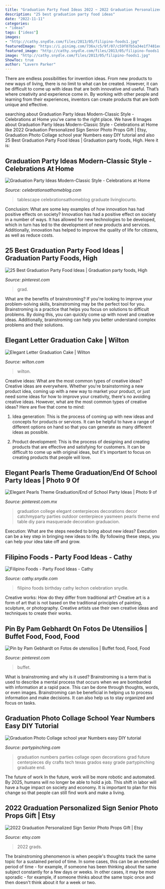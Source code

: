 ```yaml
---
title: "Graduation Party Food Ideas 2022 ~ 2022 Graduation Personalized Sign Senior Photo Props Gift"
description: "25 best graduation party food ideas"
date: "2022-11-11"
categories:
- "ideas"
tags: ["ideas"]
images:
- "http://cathy.snydle.com/files/2013/05/filipino-foods1.jpg"
featuredImage: "https://i.pinimg.com/736x/c5/9f/07/c59f07b5a34e1f7481edf66058c89f1c.jpg"
featured_image: "http://cathy.snydle.com/files/2013/05/filipino-foods1.jpg"
image: "http://cathy.snydle.com/files/2013/05/filipino-foods1.jpg"
ShowToc: true
author: "Lavern Parker"
---
```



There are endless possibilities for invention ideas. From new products to new ways of living, there is no limit to what can be created. However, it can be difficult to come up with ideas that are both innovative and useful. That’s where creativity and experience come in. By working with other people and learning from their experiences, inventors can create products that are both unique and effective.

	

		
searching about Graduation Party Ideas Modern-Classic Style - Celebrations at Home you've came to the right place. We have 8 Images about Graduation Party Ideas Modern-Classic Style - Celebrations at Home like 2022 Graduation Personalized Sign Senior Photo Props Gift | Etsy, Graduation Photo Collage school year Numbers easy DIY tutorial and also 25 Best Graduation Party Food Ideas | Graduation party foods, High. Here it is:
		
    
## Graduation Party Ideas Modern-Classic Style - Celebrations At Home

<img loading=lazy src="https://celebrationsathomeblog.com/wp-content/uploads/2014/03/graduation-party-tablescape.jpg" onerror="this.onerror=null;this.src='https://tse4.mm.bing.net/th?id=OIP.HjmufOgKCtRI--T0omSMgwHaKc&amp;pid=15.1';" alt="Graduation Party Ideas Modern-Classic Style - Celebrations at Home">

_Source: celebrationsathomeblog.com_

>tablescape celebrationsathomeblog graduate livinglocurto. 

	

Conclusion: What are some key examples of how innovation has had positive effects on society?
Innovation has had a positive effect on society in a number of ways. It has allowed for new technologies to be developed, which in turn has led to the development of new products and services. Additionally, innovation has helped to improve the quality of life for citizens, as well as reduce costs.

    
## 25 Best Graduation Party Food Ideas | Graduation Party Foods, High

<img loading=lazy src="https://i.pinimg.com/736x/df/c0/63/dfc063f5899ad3455d56148ae7cb71c6.jpg" onerror="this.onerror=null;this.src='https://tse3.mm.bing.net/th?id=OIP.K_l1MJRwnJxicO535qqmeQHaLH&amp;pid=15.1';" alt="25 Best Graduation Party Food Ideas | Graduation party foods, High">

_Source: pinterest.com_

>grad. 

	

What are the benefits of brainstroming?
If you're looking to improve your problem-solving skills, brainstroming may be the perfect tool for you. Brainstroming is a practice that helps you focus on solutions to difficult problems. By doing this, you can quickly come up with novel and creative ideas. Additionally, brainstroming can help you better understand complex problems and their solutions.

    
## Elegant Letter Graduation Cake | Wilton

<img loading=lazy src="https://www.wilton.com/dw/image/v2/AAWA_PRD/on/demandware.static/-/Sites-wilton-project-master/default/dwaf15fb37/images/project/WLPROJ-9243/CoCeCaHa_44939-03.jpg?sw=1440&amp;sh=750&amp;sm=fit" onerror="this.onerror=null;this.src='https://tse1.mm.bing.net/th?id=OIP.9lsKpV9C7UMxvu8n5_DFUAHaHa&amp;pid=15.1';" alt="Elegant Letter Graduation Cake | Wilton">

_Source: wilton.com_

>wilton. 

	

Creative ideas: What are the most common types of creative ideas?
Creative ideas are everywhere. Whether you're brainstorming a new product idea, coming up with a new way to market your product, or just need some ideas for how to improve your creativity, there's no avoiding creative ideas. However, what are the most common types of creative ideas? Here are five that come to mind: 
1. Idea generation: This is the process of coming up with new ideas and concepts for products or services. It can be helpful to have a range of different options on hand so that you can generate as many different ideas as possible.

2. Product development: This is the process of designing and creating products that are effective and satisfying for customers. It can be difficult to come up with original ideas, but it's important to focus on creating products that people will love.


    
## Elegant Pearls Theme Graduation/End Of School Party Ideas | Photo 9 Of

<img loading=lazy src="https://i.pinimg.com/736x/c5/9f/07/c59f07b5a34e1f7481edf66058c89f1c.jpg" onerror="this.onerror=null;this.src='https://tse3.mm.bing.net/th?id=OIP.z7phlv_D0ttuksSPKoL0mgHaJ3&amp;pid=15.1';" alt="Elegant Pearls Theme Graduation/End of School Party Ideas | Photo 9 of">

_Source: pinterest.com.mx_

>graduation college elegant centerpieces decorations decor catchmyparty parties outdoor centerpiece yasmeen pearls theme end table diy para masquerade decoration graduacion. 

	

Execution: What are the steps needed to bring about new ideas?
Execution can be a key step in bringing new ideas to life. By following these steps, you can help your idea take off and grow.

    
## Filipino Foods - Party Food Ideas - Cathy

<img loading=lazy src="http://cathy.snydle.com/files/2013/05/filipino-foods1.jpg" onerror="this.onerror=null;this.src='https://tse3.mm.bing.net/th?id=OIP.OpNyN1zaEYz4TCuaBvWMIQHaEa&amp;pid=15.1';" alt="Filipino Foods - Party Food Ideas - Cathy">

_Source: cathy.snydle.com_

>filipino foods birthday cathy lechon celebration snydle. 

	

Creative works: How do they differ from traditional art?
Creative art is a form of art that is not based on the traditional principles of painting, sculpture, or photography. Creative artists use their own creative ideas and techniques to create their works.

    
## Pin By Pam Gebhardt On Fotos De Utensilios | Buffet Food, Food, Food

<img loading=lazy src="https://i.pinimg.com/736x/09/31/57/09315733d8f0479cba80efd0d1e48107.jpg" onerror="this.onerror=null;this.src='https://tse4.mm.bing.net/th?id=OIP.Glt8E8YusM1WvjgtcMFo6wHaJ3&amp;pid=15.1';" alt="Pin by Pam Gebhardt on Fotos de utensilios | Buffet food, Food, Food">

_Source: pinterest.com_

>buffet. 

	

What is brainstroming and why is it used?
Brainstroming is a term that is used to describe a mental process that occurs when we are bombarded with information at a rapid pace. This can be done through thoughts, words, or even images. Brainstroming can be beneficial in helping us to process information and make decisions. It can also help us to stay organized and focus on tasks.

    
## Graduation Photo Collage School Year Numbers Easy DIY Tutorial

<img loading=lazy src="https://partypinching.com/wp-content/uploads/2016/11/562276_425709640793539_111367368_n.jpg" onerror="this.onerror=null;this.src='https://tse1.mm.bing.net/th?id=OIP.VW3P6ecs7tegvtqy379tTgHaEo&amp;pid=15.1';" alt="Graduation Photo Collage school year Numbers easy DIY tutorial">

_Source: partypinching.com_

>graduation numbers parties collage open decorations grad future centerpieces diy crafts tech texas grados easy grade partypinching graduate end. 

	

The future of work
In the future, work will be more robotic and automated. By 2025, humans will no longer be able to hold a job. This shift in labor will have a huge impact on society and economy. It is important to plan for this change so that people can still find work and make a living.

    
## 2022 Graduation Personalized Sign Senior Photo Props Gift | Etsy

<img loading=lazy src="https://i.etsystatic.com/6494477/r/il/4e43a0/3297561618/il_fullxfull.3297561618_3o9l.jpg" onerror="this.onerror=null;this.src='https://tse3.mm.bing.net/th?id=OIP.y3uh6vT4wyDQfCX6NI0UHgHaEf&amp;pid=15.1';" alt="2022 Graduation Personalized Sign Senior Photo Props Gift | Etsy">

_Source: etsy.com_

>2022 grads. 

	

The brainstroming phenomenon is when people's thoughts track the same topic for a sustained period of time. In some cases, this can be an extended period of time - for example, if someone has been thinking about the same subject constantly for a few days or weeks. In other cases, it may be more sporadic - for example, if someone thinks about the same topic once and then doesn't think about it for a week or two.

